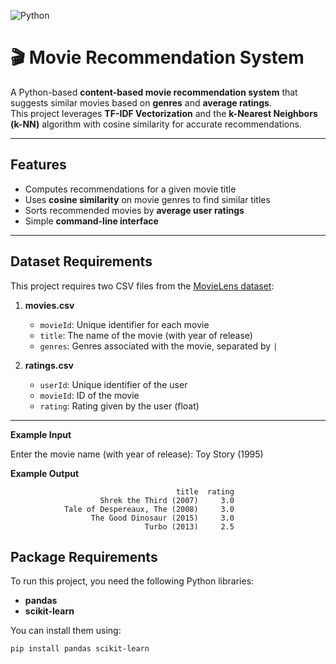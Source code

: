 ![Python](https://img.shields.io/badge/Python-3.x-blue?logo=python&logoColor=yellow)

# 🎬 Movie Recommendation System  

A Python-based **content-based movie recommendation system** that suggests similar movies based on **genres** and **average ratings**.  
This project leverages **TF-IDF Vectorization** and the **k-Nearest Neighbors (k-NN)** algorithm with cosine similarity for accurate recommendations.  

---

## Features  

- Computes recommendations for a given movie title  
- Uses **cosine similarity** on movie genres to find similar titles  
- Sorts recommended movies by **average user ratings**  
- Simple **command-line interface**  

---

## Dataset Requirements  

This project requires two CSV files from the [MovieLens dataset](https://grouplens.org/datasets/movielens/):  

1. **movies.csv**  
   - `movieId`: Unique identifier for each movie  
   - `title`: The name of the movie (with year of release)  
   - `genres`: Genres associated with the movie, separated by `|`  

2. **ratings.csv**  
   - `userId`: Unique identifier of the user  
   - `movieId`: ID of the movie  
   - `rating`: Rating given by the user (float)  

---  

**Example Input**  

Enter the movie name (with year of release): Toy Story (1995)

**Example Output**

                                         title  rating
                        Shrek the Third (2007)     3.0
                Tale of Despereaux, The (2008)     3.0
                      The Good Dinosaur (2015)     3.0
                                  Turbo (2013)     2.5

## Package Requirements  

To run this project, you need the following Python libraries:  

- **pandas**  
- **scikit-learn**  

You can install them using:  

```bash
pip install pandas scikit-learn
